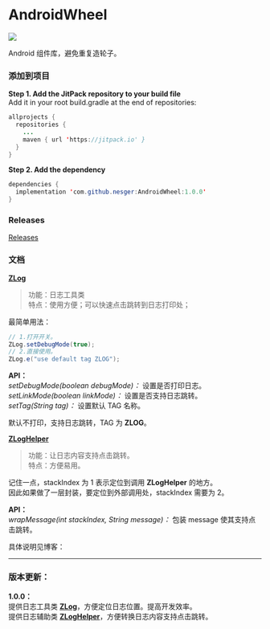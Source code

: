 # AndroidWheel

[![](https://jitpack.io/v/nesger/AndroidWheel.svg)](https://jitpack.io/#nesger/AndroidWheel)

Android 组件库，避免重复造轮子。

### 添加到项目

**Step 1. Add the JitPack repository to your build file**  
Add it in your root build.gradle at the end of repositories:
```java
allprojects {
  repositories {
    ...
    maven { url 'https://jitpack.io' }
  }
}
```
**Step 2. Add the dependency**
```java
dependencies {
  implementation 'com.github.nesger:AndroidWheel:1.0.0'
}
```

### Releases
[Releases](https://github.com/nesger/AndroidWheel/releases)

### 文档

**[ZLog](https://github.com/nesger/AndroidWheel/blob/master/wheel/src/main/java/com/zengyu/wheel/utils/ZLog.java)**
>功能：日志工具类  
>特点：使用方便；可以快速点击跳转到日志打印处；

最简单用法：
```java
// 1.打开开关。
ZLog.setDebugMode(true);
// 2.直接使用。
ZLog.e("use default tag ZLOG");
```

**API：**  
*setDebugMode(boolean debugMode)：* 设置是否打印日志。  
*setLinkMode(boolean linkMode)：* 设置是否支持日志跳转。  
*setTag(String tag)：* 设置默认 TAG 名称。  


默认不打印，支持日志跳转，TAG 为 **ZLOG**。

**[ZLogHelper](https://github.com/nesger/AndroidWheel/blob/master/wheel/src/main/java/com/zengyu/wheel/utils/ZLogHelper.java)**
>功能：让日志内容支持点击跳转。  
>特点：方便易用。

记住一点，stackIndex 为 1 表示定位到调用 **ZLogHelper** 的地方。    
因此如果做了一层封装，要定位到外部调用处，stackIndex 需要为 2。

**API：**  
*wrapMessage(int stackIndex, String message)：* 包装 message 使其支持点击跳转。

具体说明见博客：

<hr/>

### 版本更新：

**1.0.0：**  
提供日志工具类 **[ZLog](https://github.com/nesger/AndroidWheel/blob/master/wheel/src/main/java/com/zengyu/wheel/utils/ZLog.java)**，方便定位日志位置。提高开发效率。  
提供日志辅助类 **[ZLogHelper](https://github.com/nesger/AndroidWheel/blob/master/wheel/src/main/java/com/zengyu/wheel/utils/ZLogHelper.java)**，方便转换日志内容支持点击跳转。





